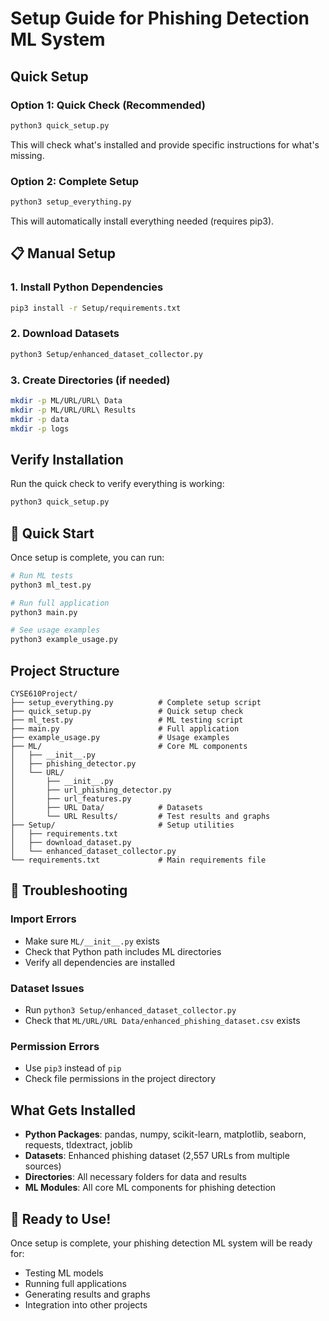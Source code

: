 # Setup Guide for Phishing Detection ML System

## Quick Setup

### Option 1: Quick Check (Recommended)
```bash
python3 quick_setup.py
```
This will check what's installed and provide specific instructions for what's missing.

### Option 2: Complete Setup
```bash
python3 setup_everything.py
```
This will automatically install everything needed (requires pip3).

## 📋 Manual Setup

### 1. Install Python Dependencies
```bash
pip3 install -r Setup/requirements.txt
```

### 2. Download Datasets
```bash
python3 Setup/enhanced_dataset_collector.py
```

### 3. Create Directories (if needed)
```bash
mkdir -p ML/URL/URL\ Data
mkdir -p ML/URL/URL\ Results
mkdir -p data
mkdir -p logs
```

## Verify Installation

Run the quick check to verify everything is working:
```bash
python3 quick_setup.py
```

## 🚀 Quick Start

Once setup is complete, you can run:

```bash
# Run ML tests
python3 ml_test.py

# Run full application
python3 main.py

# See usage examples
python3 example_usage.py
```

## Project Structure

```
CYSE610Project/
├── setup_everything.py          # Complete setup script
├── quick_setup.py               # Quick setup check
├── ml_test.py                   # ML testing script
├── main.py                      # Full application
├── example_usage.py             # Usage examples
├── ML/                          # Core ML components
│   ├── __init__.py
│   ├── phishing_detector.py
│   └── URL/
│       ├── __init__.py
│       ├── url_phishing_detector.py
│       ├── url_features.py
│       ├── URL Data/            # Datasets
│       └── URL Results/         # Test results and graphs
├── Setup/                       # Setup utilities
│   ├── requirements.txt
│   ├── download_dataset.py
│   └── enhanced_dataset_collector.py
└── requirements.txt             # Main requirements file
```

## 🔧 Troubleshooting

### Import Errors
- Make sure `ML/__init__.py` exists
- Check that Python path includes ML directories
- Verify all dependencies are installed

### Dataset Issues
- Run `python3 Setup/enhanced_dataset_collector.py`
- Check that `ML/URL/URL Data/enhanced_phishing_dataset.csv` exists

### Permission Errors
- Use `pip3` instead of `pip`
- Check file permissions in the project directory

## What Gets Installed

- **Python Packages**: pandas, numpy, scikit-learn, matplotlib, seaborn, requests, tldextract, joblib
- **Datasets**: Enhanced phishing dataset (2,557 URLs from multiple sources)
- **Directories**: All necessary folders for data and results
- **ML Modules**: All core ML components for phishing detection

## 🎯 Ready to Use!

Once setup is complete, your phishing detection ML system will be ready for:
- Testing ML models
- Running full applications
- Generating results and graphs
- Integration into other projects
